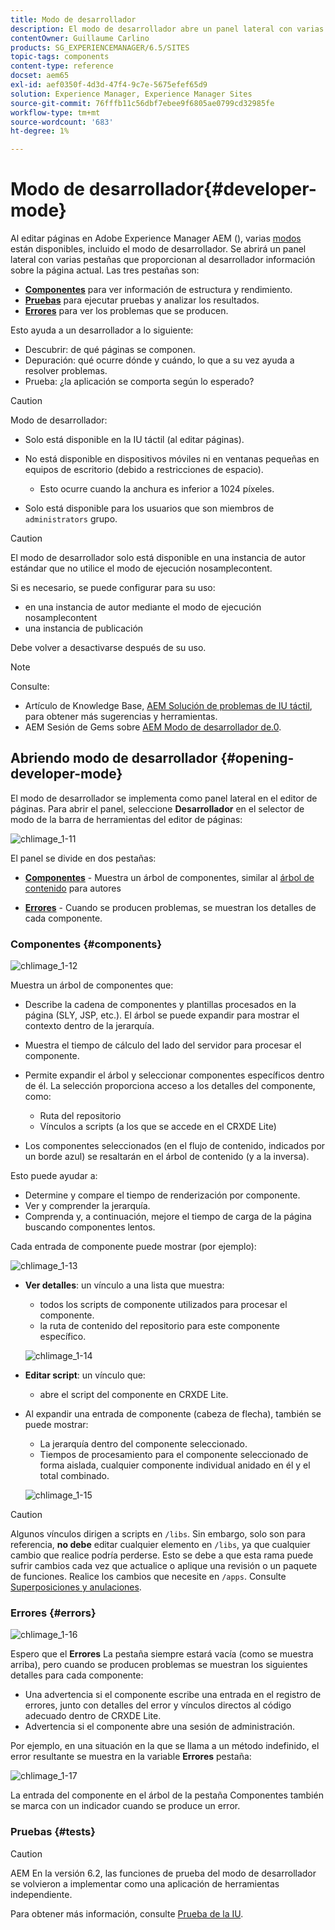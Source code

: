 ```yaml
---
title: Modo de desarrollador
description: El modo de desarrollador abre un panel lateral con varias pestañas que proporcionan al desarrollador información sobre la página actual.
contentOwner: Guillaume Carlino
products: SG_EXPERIENCEMANAGER/6.5/SITES
topic-tags: components
content-type: reference
docset: aem65
exl-id: aef0350f-4d3d-47f4-9c7e-5675efef65d9
solution: Experience Manager, Experience Manager Sites
source-git-commit: 76fffb11c56dbf7ebee9f6805ae0799cd32985fe
workflow-type: tm+mt
source-wordcount: '683'
ht-degree: 1%

---
```


# Modo de desarrollador{#developer-mode}

Al editar páginas en Adobe Experience Manager AEM (), varias [modos](/help/sites-authoring/author-environment-tools.md#modestouchoptimizedui) están disponibles, incluido el modo de desarrollador. Se abrirá un panel lateral con varias pestañas que proporcionan al desarrollador información sobre la página actual. Las tres pestañas son:

* **[Componentes](#components)** para ver información de estructura y rendimiento.
* **[Pruebas](#tests)** para ejecutar pruebas y analizar los resultados.
* **[Errores](#errors)** para ver los problemas que se producen.

Esto ayuda a un desarrollador a lo siguiente:

* Descubrir: de qué páginas se componen.
* Depuración: qué ocurre dónde y cuándo, lo que a su vez ayuda a resolver problemas.
* Prueba: ¿la aplicación se comporta según lo esperado?

>[!CAUTION]
>
>Modo de desarrollador:
>
>* Solo está disponible en la IU táctil (al editar páginas).
>* No está disponible en dispositivos móviles ni en ventanas pequeñas en equipos de escritorio (debido a restricciones de espacio).
>
>   * Esto ocurre cuando la anchura es inferior a 1024 píxeles.
>* Solo está disponible para los usuarios que son miembros de `administrators` grupo.

>[!CAUTION]
>
>El modo de desarrollador solo está disponible en una instancia de autor estándar que no utilice el modo de ejecución nosamplecontent.
>
>Si es necesario, se puede configurar para su uso:
>
>* en una instancia de autor mediante el modo de ejecución nosamplecontent
>* una instancia de publicación
>
>Debe volver a desactivarse después de su uso.

>[!NOTE]
>
>Consulte:
>
>* Artículo de Knowledge Base, [AEM Solución de problemas de IU táctil](https://helpx.adobe.com/experience-manager/kb/troubleshooting-aem-touchui-issues.html), para obtener más sugerencias y herramientas.
>* AEM Sesión de Gems sobre [AEM Modo de desarrollador de.0](https://experienceleague.adobe.com/docs/events/experience-manager-gems-recordings/gems2014/aem-developer-mode.html).
>

## Abriendo modo de desarrollador {#opening-developer-mode}

El modo de desarrollador se implementa como panel lateral en el editor de páginas. Para abrir el panel, seleccione **Desarrollador** en el selector de modo de la barra de herramientas del editor de páginas:

![chlimage_1-11](assets/chlimage_1-11.png)

El panel se divide en dos pestañas:

* **[Componentes](/help/sites-developing/developer-mode.md#components)** - Muestra un árbol de componentes, similar al [árbol de contenido](/help/sites-authoring/author-environment-tools.md#content-tree) para autores

* **[Errores](/help/sites-developing/developer-mode.md#errors)** - Cuando se producen problemas, se muestran los detalles de cada componente.

### Componentes {#components}

![chlimage_1-12](assets/chlimage_1-12.png)

Muestra un árbol de componentes que:

* Describe la cadena de componentes y plantillas procesados en la página (SLY, JSP, etc.). El árbol se puede expandir para mostrar el contexto dentro de la jerarquía.
* Muestra el tiempo de cálculo del lado del servidor para procesar el componente.
* Permite expandir el árbol y seleccionar componentes específicos dentro de él. La selección proporciona acceso a los detalles del componente, como:

   * Ruta del repositorio
   * Vínculos a scripts (a los que se accede en el CRXDE Lite)

* Los componentes seleccionados (en el flujo de contenido, indicados por un borde azul) se resaltarán en el árbol de contenido (y a la inversa).

Esto puede ayudar a:

* Determine y compare el tiempo de renderización por componente.
* Ver y comprender la jerarquía.
* Comprenda y, a continuación, mejore el tiempo de carga de la página buscando componentes lentos.

Cada entrada de componente puede mostrar (por ejemplo):

![chlimage_1-13](assets/chlimage_1-13.png)

* **Ver detalles**: un vínculo a una lista que muestra:

   * todos los scripts de componente utilizados para procesar el componente.
   * la ruta de contenido del repositorio para este componente específico.

  ![chlimage_1-14](assets/chlimage_1-14.png)

* **Editar script**: un vínculo que:

   * abre el script del componente en CRXDE Lite.

* Al expandir una entrada de componente (cabeza de flecha), también se puede mostrar:

   * La jerarquía dentro del componente seleccionado.
   * Tiempos de procesamiento para el componente seleccionado de forma aislada, cualquier componente individual anidado en él y el total combinado.

  ![chlimage_1-15](assets/chlimage_1-15.png)

>[!CAUTION]
>
>Algunos vínculos dirigen a scripts en `/libs`. Sin embargo, solo son para referencia, **no debe** editar cualquier elemento en `/libs`, ya que cualquier cambio que realice podría perderse. Esto se debe a que esta rama puede sufrir cambios cada vez que actualice o aplique una revisión o un paquete de funciones. Realice los cambios que necesite en `/apps`. Consulte [Superposiciones y anulaciones](/help/sites-developing/overlays.md).

### Errores {#errors}

![chlimage_1-16](assets/chlimage_1-16.png)

Espero que el **Errores** La pestaña siempre estará vacía (como se muestra arriba), pero cuando se producen problemas se muestran los siguientes detalles para cada componente:

* Una advertencia si el componente escribe una entrada en el registro de errores, junto con detalles del error y vínculos directos al código adecuado dentro de CRXDE Lite.
* Advertencia si el componente abre una sesión de administración.

Por ejemplo, en una situación en la que se llama a un método indefinido, el error resultante se muestra en la variable **Errores** pestaña:

![chlimage_1-17](assets/chlimage_1-17.png)

La entrada del componente en el árbol de la pestaña Componentes también se marca con un indicador cuando se produce un error.

### Pruebas {#tests}

>[!CAUTION]
>
>AEM En la versión 6.2, las funciones de prueba del modo de desarrollador se volvieron a implementar como una aplicación de herramientas independiente.
>
>Para obtener más información, consulte [Prueba de la IU](/help/sites-developing/hobbes.md).
